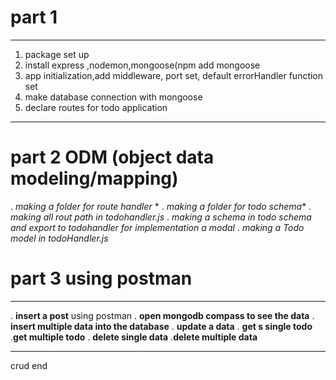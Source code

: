 # part 1
---
1. package set up 
2. install express ,nodemon,mongoose(npm add mongoose
3. app initialization,add middleware, port set, default errorHandler function set
4. make database connection with mongoose
5. declare routes for todo application
---
# part 2 ODM (object data modeling/mapping)
. _making a folder for route handler_ *
. _making a folder for todo schema_*
. _making all rout path in todohandler.js_
. _making a schema in todo schema and export to todohandler for implementation a modal_
. _making a Todo model in todoHandler.js_
 
 # part 3 using postman
 ---
 . **insert a post** using postman 
 . **open mongodb compass to see the data**
 . **insert multiple data into the database**
 . **update a data**
 . **get s single todo**
 .**get multiple todo**
 . **delete single data**
 .**delete multiple data**

 ---
 crud end
